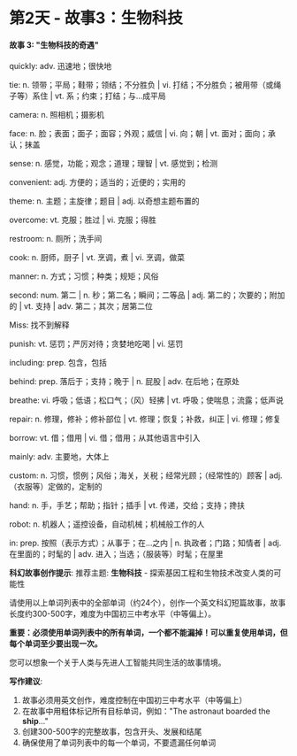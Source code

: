 # 第2天 - 故事3：生物科技

#### 故事 3: "生物科技的奇遇"

quickly: adv. 迅速地；很快地

tie: n. 领带；平局；鞋带；领结；不分胜负 | vi. 打结；不分胜负；被用带（或绳子等）系住 | vt. 系；约束；打结；与…成平局

camera: n. 照相机；摄影机

face: n. 脸；表面；面子；面容；外观；威信 | vi. 向；朝 | vt. 面对；面向；承认；抹盖

sense: n. 感觉，功能；观念；道理；理智 | vt. 感觉到；检测

convenient: adj. 方便的；适当的；近便的；实用的

theme: n. 主题；主旋律；题目 | adj. 以奇想主题布置的

overcome: vt. 克服；胜过 | vi. 克服；得胜

restroom: n. 厕所；洗手间

cook: n. 厨师，厨子 | vt. 烹调，煮 | vi. 烹调，做菜

manner: n. 方式；习惯；种类；规矩；风俗

second: num. 第二 | n. 秒；第二名；瞬间；二等品 | adj. 第二的；次要的；附加的 | vt. 支持 | adv. 第二；其次；居第二位

Miss: 找不到解释

punish: vt. 惩罚；严厉对待；贪婪地吃喝 | vi. 惩罚

including: prep. 包含，包括

behind: prep. 落后于；支持；晚于 | n. 屁股 | adv. 在后地；在原处

breathe: vi. 呼吸；低语；松口气；（风）轻拂 | vt. 呼吸；使喘息；流露；低声说

repair: n. 修理，修补；修补部位 | vt. 修理；恢复；补救，纠正 | vi. 修理；修复

borrow: vt. 借；借用 | vi. 借；借用；从其他语言中引入

mainly: adv. 主要地，大体上

custom: n. 习惯，惯例；风俗；海关，关税；经常光顾；（经常性的）顾客 | adj. （衣服等）定做的，定制的

hand: n. 手，手艺；帮助；指针；插手 | vt. 传递，交给；支持；搀扶

robot: n. 机器人；遥控设备，自动机械；机械般工作的人

in: prep. 按照（表示方式）；从事于；在…之内 | n. 执政者；门路；知情者 | adj. 在里面的；时髦的 | adv. 进入；当选；（服装等）时髦；在屋里

**科幻故事创作提示**:
推荐主题: **生物科技** - 探索基因工程和生物技术改变人类的可能性

请使用以上单词列表中的全部单词（约24个），创作一个英文科幻短篇故事，故事长度约300-500字，难度为中国初三中考水平（中等偏上）。

**重要：必须使用单词列表中的所有单词，一个都不能漏掉！可以重复使用单词，但每个单词至少要出现一次。**

您可以想象一个关于人类与先进人工智能共同生活的故事情境。

**写作建议**: 
1. 故事必须用英文创作，难度控制在中国初三中考水平（中等偏上）
2. 在故事中用粗体标记所有目标单词，例如："The astronaut boarded the **ship**..."
3. 创建300-500字的完整故事，包含开头、发展和结尾
4. 确保使用了单词列表中的每一个单词，不要遗漏任何单词
